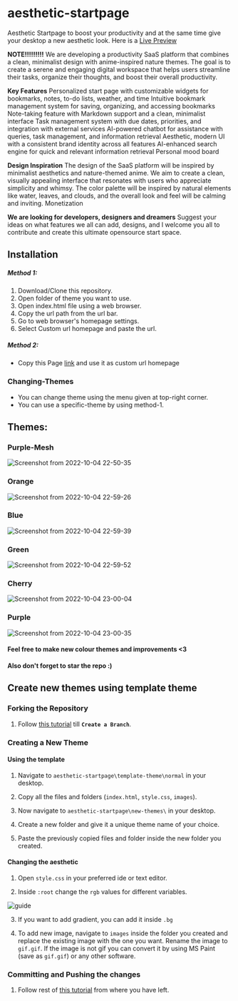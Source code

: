 # aesthetic-startpage
Aesthetic Startpage to boost your productivity and at the same time give your desktop a new aesthetic look.
Here is a [Live Preview](https://nainish-startpage.netlify.app/)


**NOTE!!!!!!!!!**
We are developing a productivity SaaS platform that combines a clean, minimalist design with anime-inspired nature themes. The goal is to create a serene and engaging digital workspace that helps users streamline their tasks, organize their thoughts, and boost their overall productivity.

**Key Features**
Personalized start page with customizable widgets for bookmarks, notes, to-do lists, weather, and time
Intuitive bookmark management system for saving, organizing, and accessing bookmarks
Note-taking feature with Markdown support and a clean, minimalist interface
Task management system with due dates, priorities, and integration with external services
AI-powered chatbot for assistance with queries, task management, and information retrieval
Aesthetic, modern UI with a consistent brand identity across all features
AI-enhanced search engine for quick and relevant information retrieval
Personal mood board 

**Design Inspiration**
The design of the SaaS platform will be inspired by minimalist aesthetics and nature-themed anime. We aim to create a clean, visually appealing interface that resonates with users who appreciate simplicity and whimsy. The color palette will be inspired by natural elements like water, leaves, and clouds, and the overall look and feel will be calming and inviting.
Monetization

**We are looking for developers, designers and dreamers**
Suggest your ideas on what features we all can add, designs, and I welcome you all to contribute and create this ultimate opensource start space. 

## Installation
##### Method 1:
1. Download/Clone this repository.
2. Open folder of theme you want to use.
3. Open index.html file using a web browser.
4. Copy the url path from the url bar.
5. Go to web browser's homepage settings.
6. Select Custom url homepage and paste the url.

##### Method 2:
- Copy this Page [link](https://nainish-startpage.netlify.app/) and use it as custom url homepage

### Changing-Themes 
- You can change theme using the menu given at top-right corner.
- You can use a specific-theme by using method-1.

## Themes:
### Purple-Mesh
![Screenshot from 2022-10-04 22-50-35](https://user-images.githubusercontent.com/109546113/193884959-fde95cd2-fe52-4c2a-8f22-91b2bc83ed6a.png)
### Orange
![Screenshot from 2022-10-04 22-59-26](https://user-images.githubusercontent.com/109546113/193887457-1923a57d-879d-4145-9add-f7800960ff6f.png)

### Blue
![Screenshot from 2022-10-04 22-59-39](https://user-images.githubusercontent.com/109546113/193887481-973a2c77-909e-4f70-b49c-a9cc9c869ea1.png)

### Green
![Screenshot from 2022-10-04 22-59-52](https://user-images.githubusercontent.com/109546113/193887509-a5969dfe-17a4-429c-b337-f8d3589306d2.png)

### Cherry
![Screenshot from 2022-10-04 23-00-04](https://user-images.githubusercontent.com/109546113/193887547-87a580f8-b32d-478e-a96c-967eca69afbc.png)


### Purple
![Screenshot from 2022-10-04 23-00-35](https://user-images.githubusercontent.com/109546113/193887582-95498fcf-ca59-49bc-a128-960b7439ee8b.png)


#### Feel free to make new colour themes and improvements <3
#### Also don't forget to star the repo :)



## Create new themes using template theme

### Forking the Repository

1. Follow [this tutorial](https://github.com/firstcontributions/first-contributions "this tutorial") till **`Create a Branch`**.

### Creating a New Theme

#### Using the template

1. Navigate to `aesthetic-startpage\template-theme\normal` in your desktop.

2. Copy all the files and folders (`index.html`, `style.css`, `images`).

3. Now navigate to `aesthetic-startpage\new-themes\` in your desktop.

4. Create a new folder and give it a unique theme name of your choice.

5. Paste the previously copied files and folder inside the new folder you created.

#### Changing the aesthetic

1. Open `style.css` in your preferred ide or text editor.

2. Inside `:root` change the `rgb` values for different variables.

![guide](https://user-images.githubusercontent.com/90842071/194304604-9a33b75a-432f-47f7-b810-2142da53d2b5.jpg)

3. If you want to add gradient, you can add it inside `.bg`

4. To add new image, navigate to `images` inside the folder you created and replace the existing image with the one you want. Rename the image to `gif.gif`. If the image is not gif you can convert it by using MS Paint (save as `gif.gif`) or any other software.

### Committing and Pushing the changes

1. Follow rest of [this tutorial](https://github.com/firstcontributions/first-contributions "this tutorial") from where you have left.

